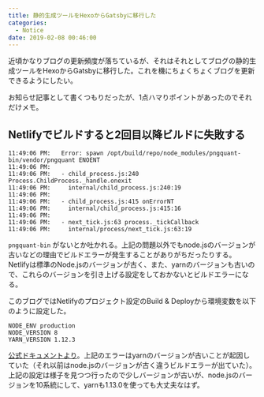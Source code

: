 ```yaml
---
title: 静的生成ツールをHexoからGatsbyに移行した
categories:
  - Notice
date: 2019-02-08 00:46:00
---
```


近頃かなりブログの更新頻度が落ちているが、それはそれとしてブログの静的生成ツールをHexoからGatsbyに移行した。これを機にちょくちょくブログを更新できるようにしたい。

お知らせ記事として書くつもりだったが、1点ハマりポイントがあったのでそれだけメモ。

<!-- more -->

## Netlifyでビルドすると2回目以降ビルドに失敗する

```text
11:49:06 PM:   Error: spawn /opt/build/repo/node_modules/pngquant-bin/vendor/pngquant ENOENT
11:49:06 PM:
11:49:06 PM:   - child_process.js:240 Process.ChildProcess._handle.onexit
11:49:06 PM:     internal/child_process.js:240:19
11:49:06 PM:
11:49:06 PM:   - child_process.js:415 onErrorNT
11:49:06 PM:     internal/child_process.js:415:16
11:49:06 PM:
11:49:06 PM:   - next_tick.js:63 process._tickCallback
11:49:06 PM:     internal/process/next_tick.js:63:19
```

`pngquant-bin` がないとか吐かれる。上記の問題以外でもnode.jsのバージョンが古いなどの理由でビルドエラーが発生することがありがちだったりする。Netlifyは標準のNode.jsのバージョンが古く、また、yarnのバージョンも古いので、これらのバージョンを引き上げる設定をしておかないとビルドエラーになる。

このブログではNetlifyのプロジェクト設定のBuild & Deployから環境変数を以下のように設定した。

```text
NODE_ENV production
NODE_VERSION 8
YARN_VERSION 1.12.3
```

[公式ドキュメントより](https://www.netlify.com/docs/build-settings/#build-environment-variables)。上記のエラーはyarnのバージョンが古いことが起因していた（それ以前はnode.jsのバージョンが古く違うビルドエラーが出ていた）。上記の設定は様子を見つつ行ったので少しバージョンが古いが、node.jsのバージョンを10系統にして、yarnも1.13.0を使っても大丈夫なはず。
